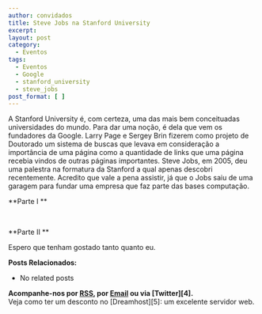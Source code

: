 ```yaml
---
author: convidados
title: Steve Jobs na Stanford University
excerpt:
layout: post
category:
  - Eventos
tags:
  - Eventos
  - Google
  - stanford_university
  - steve_jobs
post_format: [ ]
---
```

A Stanford University é, com certeza, uma das mais bem conceituadas universidades do mundo. Para dar uma noção, é dela que vem os fundadores da Google. Larry Page e Sergey Brin fizerem como projeto de Doutorado um sistema de buscas que levava em consideração a importância de uma página como a quantidade de links que uma página recebia vindos de outras páginas importantes. Steve Jobs, em 2005, deu uma palestra na formatura da Stanford a qual apenas descobri recentemente. Acredito que vale a pena assistir, já que o Jobs saiu de uma garagem para fundar uma empresa que faz parte das bases computação.

**Parte I **



 

**Parte II **



Espero que tenham gostado tanto quanto eu.

**Posts Relacionados:** 
*   No related posts









**Acompanhe-nos por [ RSS][2], por [Email][3] ou via [Twitter][4].**  
Veja como ter um desconto no [Dreamhost][5]: um excelente servidor web.

 [1]: https://twitter.com/share
 [2]: http://feeds.feedburner.com/VidaGeek
 [3]: http://feedburner.google.com/fb/a/mailverify?uri=VidaGeek&loc=pt_BR



